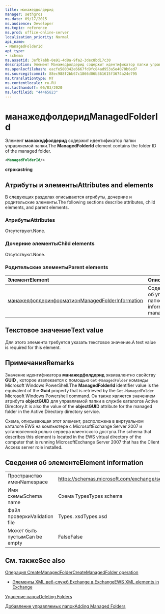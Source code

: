 ```yaml
---
title: манажедфолдерид
manager: sethgros
ms.date: 09/17/2015
ms.audience: Developer
ms.topic: reference
ms.prod: office-online-server
localization_priority: Normal
api_name:
- ManagedFolderId
api_type:
- schema
ms.assetid: 3efb7abb-0e91-4d8a-9fa2-3dec8bd17c30
description: Элемент Манажедфолдерид содержит идентификатор папки управляемой папки.
ms.openlocfilehash: eacfe580342e6667fd9fc84ad953a5e4070b6ed7
ms.sourcegitcommit: 88ec988f2bb67c1866d06b361615f3674a24e795
ms.translationtype: MT
ms.contentlocale: ru-RU
ms.lasthandoff: 06/03/2020
ms.locfileid: "44465823"
---
```

# <a name="managedfolderid"></a><span data-ttu-id="128f1-103">манажедфолдерид</span><span class="sxs-lookup"><span data-stu-id="128f1-103">ManagedFolderId</span></span>

<span data-ttu-id="128f1-104">Элемент **манажедфолдерид** содержит идентификатор папки управляемой папки.</span><span class="sxs-lookup"><span data-stu-id="128f1-104">The **ManagedFolderId** element contains the folder ID of the managed folder.</span></span> 
  
```xml
<ManagedFolderId/>
```

 <span data-ttu-id="128f1-105">**строка**</span><span class="sxs-lookup"><span data-stu-id="128f1-105">**string**</span></span>
## <a name="attributes-and-elements"></a><span data-ttu-id="128f1-106">Атрибуты и элементы</span><span class="sxs-lookup"><span data-stu-id="128f1-106">Attributes and elements</span></span>

<span data-ttu-id="128f1-107">В следующих разделах описываются атрибуты, дочерние и родительские элементы.</span><span class="sxs-lookup"><span data-stu-id="128f1-107">The following sections describe attributes, child elements, and parent elements.</span></span>
  
### <a name="attributes"></a><span data-ttu-id="128f1-108">Атрибуты</span><span class="sxs-lookup"><span data-stu-id="128f1-108">Attributes</span></span>

<span data-ttu-id="128f1-109">Отсутствуют.</span><span class="sxs-lookup"><span data-stu-id="128f1-109">None.</span></span>
  
### <a name="child-elements"></a><span data-ttu-id="128f1-110">Дочерние элементы</span><span class="sxs-lookup"><span data-stu-id="128f1-110">Child elements</span></span>

<span data-ttu-id="128f1-111">Отсутствуют.</span><span class="sxs-lookup"><span data-stu-id="128f1-111">None.</span></span>
  
### <a name="parent-elements"></a><span data-ttu-id="128f1-112">Родительские элементы</span><span class="sxs-lookup"><span data-stu-id="128f1-112">Parent elements</span></span>

|<span data-ttu-id="128f1-113">**Элемент**</span><span class="sxs-lookup"><span data-stu-id="128f1-113">**Element**</span></span>|<span data-ttu-id="128f1-114">**Описание**</span><span class="sxs-lookup"><span data-stu-id="128f1-114">**Description**</span></span>|
|:-----|:-----|
|[<span data-ttu-id="128f1-115">манажедфолдеринформатион</span><span class="sxs-lookup"><span data-stu-id="128f1-115">ManagedFolderInformation</span></span>](managedfolderinformation.md) <br/> |<span data-ttu-id="128f1-116">Содержит сведения об управляемой папке.</span><span class="sxs-lookup"><span data-stu-id="128f1-116">Contains information about a managed folder.</span></span>  <br/> |
   
## <a name="text-value"></a><span data-ttu-id="128f1-117">Текстовое значение</span><span class="sxs-lookup"><span data-stu-id="128f1-117">Text value</span></span>

<span data-ttu-id="128f1-118">Для этого элемента требуется указать текстовое значение.</span><span class="sxs-lookup"><span data-stu-id="128f1-118">A text value is required for this element.</span></span>
  
## <a name="remarks"></a><span data-ttu-id="128f1-119">Примечания</span><span class="sxs-lookup"><span data-stu-id="128f1-119">Remarks</span></span>

<span data-ttu-id="128f1-120">Значение идентификатора **манажедфолдерид** эквивалентно свойству **GUID** , которое извлекается с помощью `Get-ManagedFolder` команды Microsoft Windows PowerShell.</span><span class="sxs-lookup"><span data-stu-id="128f1-120">The **ManagedFolderId** identifier value is the equivalent of the **Guid** property that is retrieved by the  `Get-ManagedFolder` Microsoft Windows Powershell command.</span></span> <span data-ttu-id="128f1-121">Он также является значением атрибута **objectGUID** для управляемой папки в службе каталогов Active Directory.</span><span class="sxs-lookup"><span data-stu-id="128f1-121">It is also the value of the **objectGUID** attribute for the managed folder in the Active Directory directory service.</span></span> 
  
<span data-ttu-id="128f1-122">Схема, описывающая этот элемент, расположена в виртуальном каталоге EWS на компьютере с MicrosoftExchange Server 2007 и установленной ролью сервера клиентского доступа.</span><span class="sxs-lookup"><span data-stu-id="128f1-122">The schema that describes this element is located in the EWS virtual directory of the computer that is running MicrosoftExchange Server 2007 that has the Client Access server role installed.</span></span>
  
## <a name="element-information"></a><span data-ttu-id="128f1-123">Сведения об элементе</span><span class="sxs-lookup"><span data-stu-id="128f1-123">Element information</span></span>

|||
|:-----|:-----|
|<span data-ttu-id="128f1-124">Пространство имен</span><span class="sxs-lookup"><span data-stu-id="128f1-124">Namespace</span></span>  <br/> |https://schemas.microsoft.com/exchange/services/2006/types  <br/> |
|<span data-ttu-id="128f1-125">Имя схемы</span><span class="sxs-lookup"><span data-stu-id="128f1-125">Schema name</span></span>  <br/> |<span data-ttu-id="128f1-126">Схема Types</span><span class="sxs-lookup"><span data-stu-id="128f1-126">Types schema</span></span>  <br/> |
|<span data-ttu-id="128f1-127">Файл проверки</span><span class="sxs-lookup"><span data-stu-id="128f1-127">Validation file</span></span>  <br/> |<span data-ttu-id="128f1-128">Types. xsd</span><span class="sxs-lookup"><span data-stu-id="128f1-128">Types.xsd</span></span>  <br/> |
|<span data-ttu-id="128f1-129">Может быть пустым</span><span class="sxs-lookup"><span data-stu-id="128f1-129">Can be empty</span></span>  <br/> |<span data-ttu-id="128f1-130">False</span><span class="sxs-lookup"><span data-stu-id="128f1-130">False</span></span>  <br/> |
   
## <a name="see-also"></a><span data-ttu-id="128f1-131">См. также</span><span class="sxs-lookup"><span data-stu-id="128f1-131">See also</span></span>



[<span data-ttu-id="128f1-132">Операция CreateManagedFolder</span><span class="sxs-lookup"><span data-stu-id="128f1-132">CreateManagedFolder operation</span></span>](createmanagedfolder-operation.md)


- [<span data-ttu-id="128f1-133">Элементы XML веб-служб Exchange в Exchange</span><span class="sxs-lookup"><span data-stu-id="128f1-133">EWS XML elements in Exchange</span></span>](ews-xml-elements-in-exchange.md)


[<span data-ttu-id="128f1-134">Удаление папок</span><span class="sxs-lookup"><span data-stu-id="128f1-134">Deleting Folders</span></span>](https://msdn.microsoft.com/library/1958add5-5071-4239-adb2-40f7a7d74aee%28Office.15%29.aspx)
  
[<span data-ttu-id="128f1-135">Добавление управляемых папок</span><span class="sxs-lookup"><span data-stu-id="128f1-135">Adding Managed Folders</span></span>](https://msdn.microsoft.com/library/846658c6-7043-40fb-8439-19f97c2a967f%28Office.15%29.aspx)

